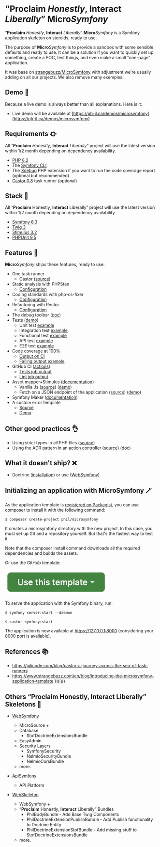 # “**Proclaim** *Honestly*, **Interact** *Liberally*” **Micro***Symfony*

“**Proclaim** *Honestly*, **Interact** *Liberally*” **Micro***Symfony* is a Symfony application skeleton on steroids, ready to use.

The purpose of **Micro***Symfony* is to provide a sandbox with some sensible defaults and ready to use. 
It can be a solution if you want to quickly set up something, create a POC, test things, 
and even make a small "one-page" application.

It was base on [strangebuzz/MicroSymfony](https://github.com/strangebuzz/MicroSymfony) with adjustment
we're usually adding on all our projects. We also remove many exemples. 

## Demo 🌈

Because a live demo is always better than all explanations. Here is it:

* Live demo will be available at [https://ph-il.ca/demos/microsymfony](https://ph-il.ca/demos/microsymfony)

## Requirements ⛮

All “**Proclaim** *Honestly*, **Interact** *Liberally*” project will use the latest version within 1/2 month depending on dependency availability.

* [PHP 8.2](https://www.php.net/releases/8.2/en.php)
* The [Symfony CLI](https://symfony.com/download)
* The [Xdebug](https://xdebug.org/) PHP extension if you want to run the code coverage report (optional but recommended)
* [Castor 0.8](https://github.com/jolicode/castor) task runner (optional)

## Stack 🔗

All “**Proclaim** Honestly, **Interact** Liberally” project will use the latest version within 1/2 month depending on dependency availability.

* [Symfony 6.3](https://symfony.com) 
* [Twig 3](https://twig.symfony.com)
* [Stimulus 3.2](https://stimulus.hotwired.dev/)
* [PHPUnit 9.5](https://phpunit.de)

## Features 🚀

**Micro***Symfony* ships these features, ready to use:

* One task runner
  * Castor ([source](https://github.com/parler-haut-interagir-librement/MicroSymfony/blob/main/castor.php)) 
* Static analysis with PHPStan
  * [Configuration](https://github.com/parler-haut-interagir-librement/MicroSymfony/blob/main/phpstan.neon)
* Coding standards with php-cs-fixer
  * [Configuration](https://github.com/parler-haut-interagir-librement/MicroSymfony/blob/main/.php-cs-fixer.dist.php)
* Refactoring with Rector
  * [Configuration](https://github.com/parler-haut-interagir-librement/MicroSymfony/blob/main/restor.php)
* The debug toolbar ([doc](https://symfony.com/doc/current/profiler.html))
* Tests ([demo](https://www.strangebuzz.com/en/blog/introducing-the-microsymfony-application-template#h2_7))
  * Unit test [example](https://github.com/parler-haut-interagir-librement/MicroSymfony/tree/main/tests/Unit/Helper) 
  * Integration test [example](https://github.com/parler-haut-interagir-librement/MicroSymfony/blob/main/tests/Integration/Twig/Extension/ResponseExtensionTest.php) 
  * Functional test [example](https://github.com/parler-haut-interagir-librement/MicroSymfony/blob/main/tests/Functional/Controller/AppControllerTest.php) 
  * API test [example](https://github.com/parler-haut-interagir-librement/MicroSymfony/blob/main/tests/Api/Controller/SlugifyActionTest.php) 
  * E2E test [example](https://github.com/parler-haut-interagir-librement/MicroSymfony/blob/main/tests/E2E/Controller/AppControllerTest.php)
* Code coverage at 100%
  * [Output on CI](https://github.com/strangebuzz/MicroSymfony/actions/runs/5793881686/job/15702426150)
  * [Failing output example](https://github.com/parler-haut-interagir-librement/MicroSymfony/actions/runs/6176766049/job/16766431026)
* GitHub CI ([actions](https://github.com/strangebuzz/MicroSymfony/actions))
  * [Tests job output](https://github.com/strangebuzz/MicroSymfony/actions/runs/5793881686/job/15702426150)
  * [Lint job output](https://github.com/strangebuzz/MicroSymfony/actions/runs/5793881686/job/15702425939)
* Asset mapper+Stimulus ([documentation](https://symfony.com/doc/current/frontend/asset_mapper.html))
  * Vanilla Js ([source](https://github.com/parler-haut-interagir-librement/MicroSymfony/blob/main/assets/controllers/hello_controller.js)) ([demo](https://microsymfony.ovh/stimulus))
  * Fetch on a JSON endpoint of the application ([source](https://github.com/parler-haut-interagir-librement/MicroSymfony/blob/main/assets/controllers/api_controller.js)) ([demo](https://microsymfony.ovh/stimulus)) 
* Symfony Maker ([documentation](https://symfony.com/bundles/SymfonyMakerBundle/current/index.html))
* A custom error template
  * [Source](https://github.com/parler-haut-interagir-librement/MicroSymfony/blob/main/templates/bundles/TwigBundle/Exception/error.html.twig)
  * [Demo](https://https://ph-il.ca/demos/microsymfony/404) 

## Other good practices 👌

* Using strict types in all PHP files ([source](https://github.com/parler-haut-interagir-librement/MicroSymfony/blob/main/src/Controller/AppController.php))
* Using the ADR pattern in an action controller ([source](https://github.com/parler-haut-interagir-librement/MicroSymfony/blob/main/src/Controller/SlugifyAction.php)) ([doc](https://symfony.com/doc/current/controller/service.html#invokable-controllers))

## What it doesn't ship? ❌

* Doctrine ([installation](https://symfony.com/doc/current/doctrine.html#installing-doctrine)) or use ([WebSymfony](https://github.com/parler-haut-interagir-librement/WebSymfony))

## Initializing an application with MicroSymfony 🪄

As the application template is [registered on Packagist](https://packagist.org/packages/phil/microsymfony), 
you can use composer to install it with the following command:

```
$ composer create-project phil/microsymfony
```

It creates a microsymfony directory with the new project. 
In this case, you must set up Git and a repository yourself. 
But that's the fastest way to test it. 

Note that the composer install command downloads all the required dependencies and builds the assets.

Or use the GitHub template:

![Use this template button](https://github.com/parler-haut-interagir-librement/MicroSymfony/blob/main/doc/use-this-template.png "Use this template")

To serve the application with the Symfony binary, run:

```
$ symfony server:start --daemon
```

```
$ castor symfony:start
```

The application is now available at https://127.0.0.1:8000 (considering your 8000 port is available). 




## References 📚

* https://jolicode.com/blog/castor-a-journey-across-the-sea-of-task-runners
* https://www.strangebuzz.com/en/blog/introducing-the-microsymfony-application-template (🇬🇧)

## Others “**Proclaim** Honestly, **Interact** Liberally” Skeletons 🩻

* [WebSymfony](https://github.com/parler-haut-interagir-librement/WebSymfony)
  * MicroSource +
  * Database
    * StofDoctrineExtensionsBundle
  * EasyAdmin
  * Security Layers
    * SymfonySecurity
    * NelmioSecurityBundle
    * NelmioCorsBundle
  * more.

* [ApiSymfony](https://github.com/parler-haut-interagir-librement/ApiSymfony)
  * API Platform

* [WebSkeleton](https://github.com/parler-haut-interagir-librement/WebSkeleton)
  * WebSymfony +
  * “**Proclaim** Honestly, **Interact** Liberally” Bundles
    * PhilBodyBundle - Add Base Twig Components
    * PhilDoctrineExtensionPublishBundle - Add Publish functionality to Doctrine Entity
    * PhilDoctrineExtensionStofBundle - Add missing stuff to StofDoctrineExtensionsBundle
  * more.
